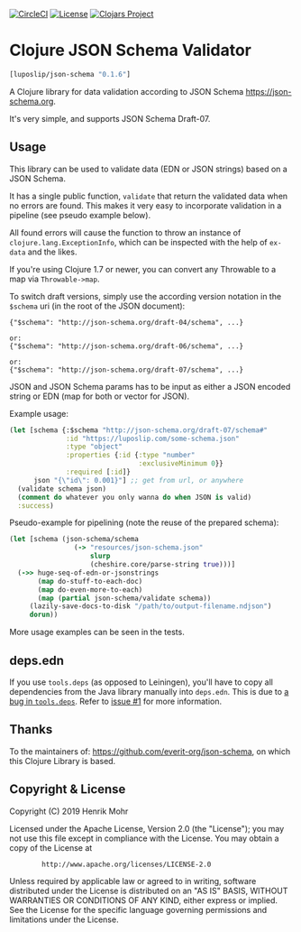 [![CircleCI](https://circleci.com/gh/luposlip/json-schema/tree/master.svg?style=svg)](https://circleci.com/gh/luposlip/json-schema/tree/master) [![License](https://img.shields.io/badge/License-Apache%202.0-blue.svg)](https://opensource.org/licenses/Apache-2.0) [![Clojars Project](https://img.shields.io/clojars/v/luposlip/json-schema.svg)](https://clojars.org/luposlip/json-schema)

# Clojure JSON Schema Validator

```clojure
[luposlip/json-schema "0.1.6"]
```

A Clojure library for data validation according to JSON Schema https://json-schema.org.

It's very simple, and supports JSON Schema Draft-07.

## Usage

This library can be used to validate data (EDN or JSON strings) based on a JSON Schema.

It has a single public function, `validate` that return the validated data when no errors are found. This makes it very easy to incorporate validation in a pipeline (see pseudo example below).

All found errors will cause the function to throw an instance of `clojure.lang.ExceptionInfo`, which can be inspected with the help of `ex-data` and the likes.

If you're using Clojure 1.7 or newer, you can convert any Throwable to a map via `Throwable->map`.

To switch draft versions, simply use the according version notation in the `$schema` uri (in the root of the JSON document):

```
{"$schema": "http://json-schema.org/draft-04/schema", ...}

or:
{"$schema": "http://json-schema.org/draft-06/schema", ...}

or:
{"$schema": "http://json-schema.org/draft-07/schema", ...}
```

JSON and JSON Schema params has to be input as either a JSON encoded string or EDN (map for both or vector for JSON).

Example usage:

```clojure
(let [schema {:$schema "http://json-schema.org/draft-07/schema#"
              :id "https://luposlip.com/some-schema.json"
              :type "object"
              :properties {:id {:type "number"
                                :exclusiveMinimum 0}}
              :required [:id]}
      json "{\"id\": 0.001}"] ;; get from url, or anywhere
  (validate schema json)
  (comment do whatever you only wanna do when JSON is valid)
  :success)
```

Pseudo-example for pipelining (note the reuse of the prepared schema):

```clojure
(let [schema (json-schema/schema
                (-> "resources/json-schema.json"
                    slurp
                    (cheshire.core/parse-string true)))]
  (->> huge-seq-of-edn-or-jsonstrings
       (map do-stuff-to-each-doc)
       (map do-even-more-to-each)
       (map (partial json-schema/validate schema))
     (lazily-save-docs-to-disk "/path/to/output-filename.ndjson")
     dorun))
```

More usage examples can be seen in the tests.

## deps.edn

If you use `tools.deps` (as opposed to Leiningen), you'll have to copy all dependencies from the Java library manually into `deps.edn`. This is due to [a bug in `tools.deps`](https://dev.clojure.org/jira/browse/TDEPS-46). Refer to [issue #1](https://github.com/luposlip/json-schema/issues/1) for more information.

## Thanks

To the maintainers of: https://github.com/everit-org/json-schema, on which this Clojure Library is based.

## Copyright & License

Copyright (C) 2019 Henrik Mohr

Licensed under the Apache License, Version 2.0 (the "License");
you may not use this file except in compliance with the License.
You may obtain a copy of the License at

            http://www.apache.org/licenses/LICENSE-2.0
            
Unless required by applicable law or agreed to in writing, software
distributed under the License is distributed on an "AS IS" BASIS,
WITHOUT WARRANTIES OR CONDITIONS OF ANY KIND, either express or implied.
See the License for the specific language governing permissions and
limitations under the License.
